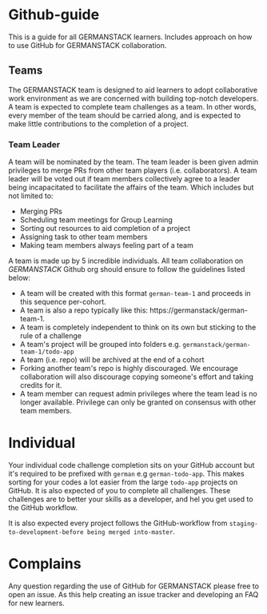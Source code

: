 # Github-guide
This is a guide for all GERMANSTACK learners. Includes approach on how to use GitHub for GERMANSTACK collaboration. 

## Teams

The GERMANSTACK team is designed to aid learners to adopt collaborative work environment as we are concerned with building top-notch developers. A team is expected to complete team challenges as a team. In other words, every member of the team should be carried along,  and is expected to make little contributions to the completion of a project.

### Team Leader 
A team will be nominated by the team. The team leader is been given admin privileges to merge PRs from other team players (i.e. collaborators). A team leader will be voted out if team members collectively agree to a leader being incapacitated to facilitate the affairs of the team. Which includes but not limited to: 

- Merging PRs
- Scheduling team meetings for Group Learning
- Sorting out resources to aid completion of a project
- Assigning task to other team members
- Making team members always feeling part of a team

A team is made up by 5 incredible individuals. All team collaboration on *GERMANSTACK* Github org should ensure to follow the guidelines listed below:

- A team will be created with this format  `german-team-1` and proceeds in this sequence per-cohort. 
- A team is also a repo typically like this: https://germanstack/german-team-1.
- A team is completely independent to think on its own but sticking to the rule of a challenge
- A team's project will be grouped into folders e.g. `germanstack/german-team-1/todo-app` 
- A team (i.e. repo) will be archived at the end of a cohort
- Forking another team's repo is highly discouraged. We encourage collaboration will also discourage copying someone's effort and taking credits for it. 
- A team member can request admin privileges where the team lead is no longer available. Privilege can only be granted on consensus with other team members. 

# Individual 

Your individual code challenge completion sits on your GitHub account but it's required to be prefixed with `german` e.g `german-todo-app`. This makes sorting for your codes a lot easier from the large `todo-app` projects on GitHub. It is also expected of you to complete all challenges. These challenges are to better your skills as a developer, and hel you get used to the GitHub workflow. 

It is also expected every project follows the GitHub-workflow from `staging-to-development-before being merged into-master`. 

# Complains

Any question regarding the use of GitHub for GERMANSTACK please free to open an issue. As this help creating an issue tracker and developing an FAQ for new learners. 

